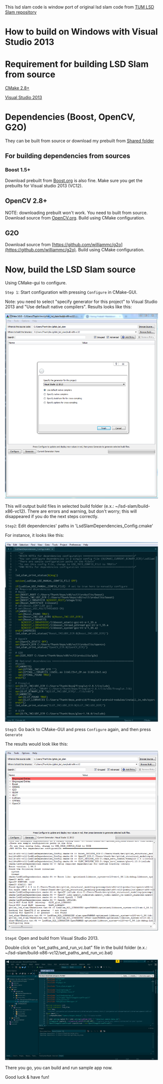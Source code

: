 This lsd slam code is window port of original lsd slam code from [TUM LSD Slam repository](https://github.com/tum-vision/lsd_slam)

How to build on Windows with Visual Studio 2013
=========

# Requirement for building LSD Slam from source

[CMake 2.8+](www.cmake.org)

[Visual Studio 2013](http://www.visualstudio.com)

# Dependencies (Boost, OpenCV, G2O)
They can be built from source or download my prebuilt from [Shared folder](https://drive.google.com/folderview?id=0B1nK6wk4wuKqcjBIUXNuR0stakU&usp=drive_web)

## For building dependencies from sources
### Boost 1.5+
Download prebuilt from [Boost.org](www.boost.org) is also fine.
Make sure you get the prebuilts for Visual studio 2013 (VC12).

## OpenCV 2.8+
NOTE: downloading prebuilt won't work. You need to built from source.
Download source from [OpenCV.org](www.opencv.org).
Build using CMake configuration.

## G2O
Download source from [https://github.com/williammc/g2o](https://github.com/williammc/g2o).
Build using CMake configuration.

# Now, build the LSD Slam source
Using CMake-gui to configure.

`Step 1`: Start configuration with pressing `Configure` in CMake-GUI.

Note: you need to select "specify generator for this project" to Visual Studio 2013 and "Use default native compilers".
Results looks like this:

![Figure 1](doc/cmake-step1-configure.png)

This will output build files in selected build folder (e.x.: ~/lsd-slam/build-x86-vc12).
There are errors and warning, but don't worry; this will disappeared if you do the next steps correctly.

`Step2`: Edit dependencies' paths in 'LsdSlamDependencies_Config.cmake' 

For instance, it looks like this:

![Figure 2](doc/cmake-step2-paths-edit.png)

`Step3`: Go back to CMake-GUI and press `Configure` again, and then press `Generate`

The results would look like this:

![Figure 3](doc/cmake-step3-reconfigure.png)

`Step4`: Open and build from Visual Studio 2013.

Double click on "set_paths_and_run_vc.bat" file in the build folder (e.x.: ~/lsd-slam/build-x86-vc12/set_paths_and_run_vc.bat)

![Figure 4](doc/cmake-step4-compile.png)


There you go, you can build and run sample app now.

Good luck & have fun!